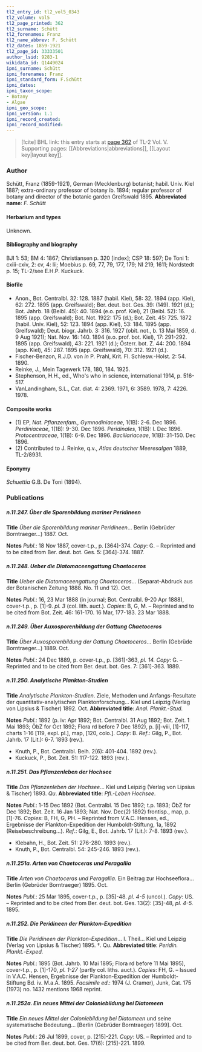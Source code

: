```yaml
---
tl2_entry_id: tl2_vol5_0343
tl2_volume: vol5
tl2_page_printed: 362
tl2_surname: Schütt
tl2_forenames: Franz
tl2_name_abbrev: F. Schütt
tl2_dates: 1859-1921
tl2_page_id: 33333501
author_lsid: 9283-1
wikidata_id: Q1449024
ipni_surname: Schütt
ipni_forenames: Franz
ipni_standard_form: F.Schütt
ipni_dates: 
ipni_taxon_scope: 
- Botany
- Algae
ipni_geo_scope: 
ipni_version: 1.1
ipni_record_created: 
ipni_record_modified:
---
```



> [!cite] BHL link: this entry starts at [page 362](https://www.biodiversitylibrary.org/page/33333501) of TL-2 Vol. V.
> Supporting pages: [[Abbreviations|abbreviations]], [[Layout key|layout key]].

### Author

Schütt, Franz (1859-1921), German (Mecklenburg) botanist; habil. Univ. Kiel 1887; extra-ordinary professor of botany ib. 1894; regular professor of botany and director of the botanic garden Greifswald 1895. 
**Abbreviated name**: *F. Schütt*

#### Herbarium and types

Unknown.

#### Bibliography and biography

BJI 1: 53; BM 4: 1867; Christiansen p. 320 \[index\]; CSP 18: 597; De Toni 1: cxiii-cxiv, 2: cv, 4: lii; Moebius p. 69, 77, 79, 177, 179; NI 219, 1611; Nordstedt p. 15; TL-2/see E.H.P. Kuckuck.

#### Biofile

- Anon., Bot. Centralbl. 32: 128. 1887 (habil. Kiel), 58: 32. 1894 (app. Kiel), 62: 272. 1895 (app. Greifswald); Ber. deut. bot. Ges. 39: (149). 1921 (d.); Bot. Jahrb. 18 (Beibl. 45): 40. 1894 (e.o. prof. Kiel), 21 (Beibl. 52): 16. 1895 (app. Greifswald); Bot. Not. 1922: 175 (d.); Bot. Zeit. 45: 725. 1872 (habil. Univ. Kiel), 52: 123. 1894 (app. Kiel), 53: 184. 1895 (app. Greifswald); Deut. biogr. Jahrb. 3: 316. 1927 (obit. not., b. 13 Mai 1859, d. 9 Aug 1921); Nat. Nov. 16: 140. 1894 (e.o. prof. bot. Kiel), 17: 291-292. 1895 (app. Greifswald), 43: 221. 1921 (d.); Österr. bot. Z. 44: 200. 1894 (app. Kiel), 45: 287. 1895 (app. Greifswald), 70: 312. 1921 (d.).
- Fischer-Benzon, R.J.D. von *in* P. Prahl, Krit. Fl. Schlesw.-Holst. 2: 54. 1890.
- Reinke, J., Mein Tagewerk 178, 180, 184. 1925.
- Stephenson, H.H., ed., Who's who in science, international 1914, p. 516-517.
- VanLandingham, S.L., Cat. diat. 4: 2369. 1971, 6: 3589. 1978, 7: 4226. 1978.

#### Composite works

- (1) EP, *Nat. Pflanzenfam., Gymnodiniaceae*, 1(1B): 2-6. Dec 1896. *Perdiniaceae*, 1(1B): 9-30. Dec 1896.
*Peridinales*, 1(1B): I. Dec 1896.
*Protocentraceae*, 1(1B): 6-9. Dec 1896.
*Bacillariaceae*, 1(1B): 31-150. Dec 1896.
- (2) Contributed to J. Reinke, q.v., *Atlas deutscher Meeresalgen* 1889, TL-2/8931.

#### Eponymy

*Schuettia* G.B. De Toni (1894).

### Publications

##### n.11.247. Über die Sporenbildung mariner Peridineen

**Title**
*Über die Sporenbildung mariner Peridineen*... Berlin (Gebrüder Borntraeger...) 1887. Oct.

**Notes**
*Publ*.: 18 Nov 1887, cover-t.p., p. \[364\]-374. *Copy*: G. – Reprinted and to be cited from Ber. deut. bot. Ges. 5: \[364\]-374. 1887.

##### n.11.248. Ueber die Diatomaceengattung Chaetoceros

**Title**
*Ueber die Diatomaceengattung Chaetoceros*... (Separat-Abdruck aus der Botanischen Zeitung 1888. No. 11 und 12). Oct.

**Notes**
*Publ*.: 16, 23 Mar 1888 (in journal; Bot. Centralbl. 9-20 Apr 1888), cover-t.p., p. \[1\]-9.
*pl. 3* (col. lith. auct.). *Copies*: B, G, M. – Reprinted and to be cited from Bot. Zeit. 46: 161-170. 16 Mar, 177-183. 23 Mar 1888.

##### n.11.249. Über Auxosporenbildung der Gattung Chaetoceros

**Title**
*Über Auxosporenbildung der Gattung Chaetoceros*... Berlin (Gebrüde Borntraeger...) 1889. Oct.

**Notes**
*Publ*.: 24 Dec 1889, p. cover-t.p., p. \[361\]-363, *pl. 14. Copy*: G. – Reprinted and to be cited from Ber. deut. bot. Ges. 7: \[361\]-363. 1889.

##### n.11.250. Analytische Plankton-Studien

**Title**
*Analytische Plankton-Studien*. Ziele, Methoden und Anfangs-Resultate der quantitativ-analytischen Planktonforschung... Kiel und Leipzig (Verlag von Lipsius & Tischer) 1892. Oct.
**Abbreviated title**: *Anal. Plankt.*-*Stud.*

**Notes**
*Publ*.: 1892 (p. iv: Apr 1892; Bot. Centralbl. 31 Aug 1892; Bot. Zeit. 1 Mai 1893; ÖbZ for Oct 1892; Flora rd before 7 Dec 1892), p. \[i\]-viii, \[1\]-117, charts 1-16 \[119, expl. pl.\], map, \[120, colo.\]. *Copy*: B.
*Ref*.: Gilg, P., Bot. Jahrb. 17 (Lit.): 6-7. 1893 (rev.).
- Knuth, P., Bot. Centralbl. Beih. 2(6): 401-404. 1892 (rev.).
- Kuckuck, P., Bot. Zeit. 51: 117-122. 1893 (rev.).

##### n.11.251. Das Pflanzenleben der Hochsee

**Title**
*Das Pflanzenleben der Hochsee*... Kiel und Leipzig (Verlag von Lipsius & Tischer) 1893. *Qu*.
**Abbreviated title**: *Pfl*.-*Leben Hochsee*.

**Notes**
*Publ*.: 1-15 Dec 1892 (Bot. Centralbl. 15 Dec 1892; t.p. 1893; ÖbZ for Dec 1892; Bot. Zeit. 16 Jan 1893; Nat. Nov. Dec(2) 1892) frontisp., map, p. \[1\]-76. *Copies*: B, FH, G, PH. – Reprinted from V.A.C. Hensen, ed., Ergebnisse der Plankton-Expedition der Humboldt-Stiftung, 1a, 1892 (Reisebeschreibung...).
*Ref*.: Gilg, E., Bot. Jahrb. 17 (Lit.): 7-8. 1893 (rev.).
- Klebahn, H., Bot. Zeit. 51: 276-280. 1893 (rev.).
- Knuth, P., Bot. Centralbl. 54: 245-246. 1893 (rev.).

##### n.11.251a. Arten von Chaetoceras und Peragallia

**Title**
*Arten von Chaetoceras und Peragallia*. Ein Beitrag zur Hochseeflora... Berlin (Gebrüder Borntraeger) 1895. Oct.

**Notes**
*Publ*.: 25 Mar 1895, cover-t.p., p. \[35\]-48. *pl. 4-5* (uncol.). *Copy*: US. – Reprinted and to be cited from Ber. deut. bot. Ges. 13(2): \[35\]-48, *pl. 4-5.* 1895.

##### n.11.252. Die Peridineen der Plankton-Expedition

**Title**
*Die Peridineen der Plankton-Expedition*... I. Theil... Kiel und Leipzig (Verlag von Lipsius & Tischer) 1895. †. Qu.
**Abbreviated title**: *Peridin. Plankt.*-*Exped.*

**Notes**
*Publ*.: 1895 (Bot. Jahrb. 10 Mai 1895; Flora rd before 11 Mai 1895), cover-t.p., p. \[1\]-170, *pl. 1-27* (partly col. liths. auct.). *Copies*: FH, G. – Issued in V.A.C. Hensen, Ergebnisse der Plankton-Expedition der Humboldt-Stiftung Bd. iv. M.a.A. 1895.
*Facsimile ed*.: 1974 (J. Cramer), Junk, Cat. 175 (1973) no. 1432 mentions 1968 reprint.

##### n.11.252a. Ein neues Mittel der Coloniebildung bei Diatomeen

**Title**
*Ein neues Mittel der Coloniebildung bei Diatomeen* und seine systematische Bedeutung... \[Berlin (Gebrüder Borntraeger) 1899\]. Oct.

**Notes**
*Publ*.: 26 Jul 1899, cover, p. \[215\]-221. *Copy*: US. – Reprinted and to be cited from Ber. deut. bot. Ges. 17(6): \[215\]-221. 1899.


